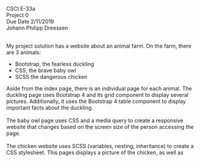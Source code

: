 CSCI E-33a <br>
Project 0 <br>
Due Date 2/11/2019 <br>
Johann Philipp Dreessen <br><br>

My project solution has a website about an animal farm. On the farm, there are 3 animals:
-	Bootstrap, the fearless duckling
-	CSS, the brave baby owl
-	SCSS the dangerous chicken

Aside from the index page, there is an individual page for each animal.
The duckling page uses Bootstrap 4 and its grid component to display several pictures. Additionally, it uses the Bootstrap 4 table component to display important facts about the duckling.<br><br>
The baby owl page uses CSS and a media query to create a responsive website that changes based on the screen size of the person accessing the page.<br><br>
The chicken website uses SCSS (variables, nesting, inheritance) to create a CSS stylesheet. This pages displays a picture of the chicken, as well as<br><br>
